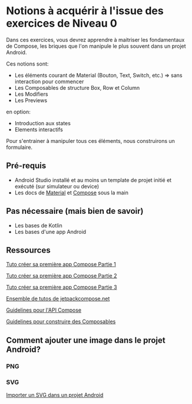 # Notions à acquérir à l'issue des exercices de Niveau 0

Dans ces exercices, vous devrez apprendre à maitriser les fondamentaux de Compose, les briques que l'on manipule le plus souvent dans un projet Android.

Ces notions sont:

* Les éléments courant de Material (Bouton, Text, Switch, etc.) => sans interaction pour commencer
* Les Composables de structure Box, Row et Column
* Les Modifiers
* Les Previews

en option:
* Introduction aux states
* Elements interactifs

Pour s'entrainer à manipuler tous ces éléments, nous construirons un formulaire.

## Pré-requis

* Android Studio installé et au moins un template de projet initié et exécuté (sur simulateur ou device)
* Les docs de [Material](https://m3.material.io/) et [Compose](https://developer.android.com/jetpack/compose/documentation?hl=fr) sous la main

## Pas nécessaire (mais bien de savoir)

* Les bases de Kotlin
* Les bases d'une app Android

## Ressources

[Tuto créer sa première app Compose Partie 1](https://www.youtube.com/watch?v=cDabx3SjuOY)

[Tuto créer sa première app Compose Partie 2](https://www.youtube.com/watch?v=rHKeRWK3zL4)

[Tuto créer sa première app Compose Partie 3](https://www.youtube.com/watch?v=XCuC_p3E0qo)

[Ensemble de tutos de jetpackcompose.net](https://www.jetpackcompose.net)

[Guidelines pour l'API Compose](https://github.com/androidx/androidx/blob/androidx-main/compose/docs/compose-api-guidelines.md)

[Guidelines pour construire des Composables](https://github.com/androidx/androidx/blob/androidx-main/compose/docs/compose-component-api-guidelines.md#note-on-vocabulary-in-this-doc)

## Comment ajouter une image dans le projet Android?

### PNG
<!-- Ajouter un lien ici -->

### SVG

[Importer un SVG dans un projet Android](https://blog.kdj-webdesign.com/comment-importer-un-svg-dans-un-projet-android/)
